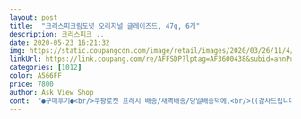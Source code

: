 ```yaml
---
layout: post 
title:  "크리스피크림도넛 오리지널 글레이즈드, 47g, 6개" 
description: 크리스피크 ..
date: 2020-05-23 16:21:32 
img: https://static.coupangcdn.com/image/retail/images/2020/03/26/11/4/a42845b2-22b4-426d-8e6c-56cf1857a6bb.jpg 
linkUrl: https://link.coupang.com/re/AFFSDP?lptag=AF3600438&subid=ahnPublicAsk&pageKey=1391864201&itemId=2427251221&vendorItemId=70421252029&traceid=V0-113-811d1c4dc9e376ca 
categories: [1012] 
color: A566FF 
price: 7800 
author: Ask View Shop 
cont:  "●구매후기●<br/>쿠팡로켓 프레시 배송/새벽배송/당일배송덕에,<br/>((감사드립니다))<br/>... <br/>.<br/>.<br/>겉표면이 엄청 달고 도넛도 부드러워요<br/>1+1이벤트도 자주했어서 질리도록 사먹다 내가 사는 동네에는<br/>3일에 한번씩 의정부시내가서 사오거나<br/>4/22일 7800원에 구매<br/>4/25일 유통기한으로 3일이내<br/>6개면 하루 2개씩 온가족이 먹어도 하루만에 다 먹어질 양인데<br/>■감 사 합 니 다■<br/>■로켓프레시■<br/>✅가격: 7,800원/1개당 1,300원.<br/><br/>✅구성: 47g/6개.<br/><br/>✅배송: 2020년 4월25일(로켓 프레시/새벽 배송).<br/><br/>✅상품: [크리스피크림도넛 오리지널 글레이즈드].<br/><br/>✅유통기한: 2020년 4월28일.<br/><br/>✅주문: 2020년 4월24일.<br/><br/>《도움이 돼요》한번만 눌러주셔요<br/>ㆍ<br/>가서 많이 사오고 그랬던게.<br/>.<br/><br/>감질맛나게 이게 뭐람<br/>계속 품절뜨니 금욜 온 날 해치우고 정작 주말엔 빵이 없어 슬픔<br/>그래도 저한테는 오리지널이 최고의 맛이던데<br/>기본값 그대로!가격은 매장이랑 같습니다!<br/>꺄오@@<br/>노원 롯데 지하 매장가서 잘 사다먹는 유일<br/>는지 ㅋㅋ  그정도로 좋아해요<br/>다 싫어하지는 않는거 보면  사랑을 많이<br/>달콤사르르입안에서 살살녹는 부드러운 도넛!<br/>달콤하게 부서지는 설탕 코팅이 매력<br/>달콤하고 부드러운 오리지널 글레이즈드<br/>담에 또... <br/>.<br/>.<br/><br/>도넛 박스도 영어 폰트도 볼때마다 이쁨 돋고 기분 좋고 맛도 좋고<br/>도넛 함 드셔보세요<br/>도넛에 치장을 한 크리스피 크림 중 다른 맛의 도넛 종류도 많지만<br/>도넛으로 구매했어요<br/>도넛이  누구나 어린이들도 어르신들도<br/>도넛이 솔직히 달자나요  단거 그다지 좋아하지<br/>뜨길래 사실 식빵사러 들어갔다가 맘이 바껴서<br/>롯데 에서 판다는 사실을 알았어요<br/>맛있게 잘먹었어요<br/>맛있는 오리지널 글래이드... <br/>.<br/><br/>매장까지 일부러 나갈일 없이 집에서 편하게,<br/>매장이 없어 잠시 잊고 살다 쿠팡서 만나니 어찌나 반갑던지<br/>멈추게 되는 마약도넛이라니깐요!<br/>모든게 완벽한 도넛입니다<br/>미국 오리지널 도넛 브랜드  크리스피 크림<br/>박스 뒷면에 유통기한 표기되어 있으니 확인해 주시고<br/>받는.<br/>.<br/>즐겨찾듯이 애용하고 음.<br/>.<br/>안그런가여??<br/>배송 받자말자 남편이 1개,아들램혼자서 5개!<br/>부드럽고 촉촉한 도넛의 식감<br/>새벽배송으로 주문한 도넛입니다<br/>솔직히 말씀드리자면  매장안에서 파는 도넛<br/>순간... <br/>.<br/>놀랬습니다<br/>신세계 갔더니 없더라구요  나중에 알고보니<br/>쓰읍생각만해도 입안에 군침이 도네요!<br/>아들하고 제가 특히 좋아하는 도넛이에요<br/>아메리카노 하고는 너무나 잘어울려지네요<br/>아무래도 매번 장볼때 마다 구매하게 생겼어요!<br/>아쉬운대로 던킨 및 다른 브랜드의 글레이즈 도넛을 사먹긴 했지만<br/>앉아서 배송받아 보니 세상 편해서 좋네요!<br/>않는데 이상하게  요건 엄청 좋아라 합니다<br/>어찌나 반갑던지 한박스만 주문했는데 어찌나 후회되던지<br/>어찌나 웃음이 나는지  도넛츠에 목숨을 걸었<br/>역시나 명불허전 오리지널 글레이즈드가 내 입맛엔 최고<br/>예전에 처음 출시되었을때 어찌나 많이 사먹었던지<br/>요게요게참한 번 먹기 시작하면 끝을봐야,<br/>요즘,장보기가 느무느무편해졌음요!^^<br/>워낙유명한 도넛이라<br/>은 다 구매해서 먹어봤어요<br/>이 부드러운 맛 씹는 느낌과 달달한게 ... <br/><br/>이벤트 행사때 1+1  사오고 했어요<br/>이제는  일부러 도넛 사러 안가두 될듯요 ㅎ<br/>이제서야 첫 주문을 해봅니다!<br/>익히 늘먹어오던 그 맛 그대로!<br/>재주문 당연히 있구요<br/>저의 센쓰있는 사진과 리뷰가 도움이 되셨다면<br/>종종1+1행사라면 모를까?<br/>주말 앞두고 빵 검색중에 찾다 우연히 발견<br/>직사광선을 피한 실온 보관이라지만 냉장고에 차게 해서 먹어도 좋고<br/>코로나 사회적거리 두기 생각지도 않고<br/>쿠팡에서도 판매하는거 보고 우연찮게 뭐가<br/>크리스피 크림 도넛만의 도넛 믹스를 사용하고 조리 후 글레이즈 과정은 다 거칠테지만 오랜 역사를 지닌 크리스피 크림 도넛만의 독보적인 기술력이 맛을 지켜낼테니깐<br/>크리스피 크림 도넛만의 식감과 글레이즈의 풍미는 역시 원조 오리지널인 크리스피 크림 도넛이 월등히 뛰어남<br/>크리스피크림도넛이 드뎌쿠팡에도 입성!<br/>특히  크리스피 크림도넛은 롯데에서만 판매<br/>특히 백화점 매장은 사람들 많던데요<br/>푸석한 느낌 없이  무조건 부드러운데<br/>하는데 저는 이거 첨 먹을때 반해버려서  동네<br/>한 오리지널 글래이드 도넛이에요<br/>한 자리에 앉아서 순삭 헤치웠네요!<br/>" 
---
```

